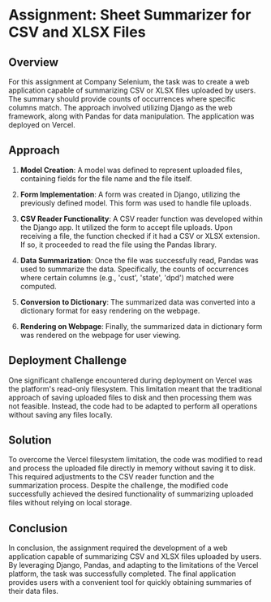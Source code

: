 # Assignment: Sheet Summarizer for CSV and XLSX Files

## Overview
For this assignment at Company Selenium, the task was to create a web application capable of summarizing CSV or XLSX files uploaded by users. The summary should provide counts of occurrences where specific columns match. The approach involved utilizing Django as the web framework, along with Pandas for data manipulation. The application was deployed on Vercel.

## Approach
1. **Model Creation**: A model was defined to represent uploaded files, containing fields for the file name and the file itself.
   
2. **Form Implementation**: A form was created in Django, utilizing the previously defined model. This form was used to handle file uploads.

3. **CSV Reader Functionality**: A CSV reader function was developed within the Django app. It utilized the form to accept file uploads. Upon receiving a file, the function checked if it had a CSV or XLSX extension. If so, it proceeded to read the file using the Pandas library.

4. **Data Summarization**: Once the file was successfully read, Pandas was used to summarize the data. Specifically, the counts of occurrences where certain columns (e.g., 'cust', 'state', 'dpd') matched were computed.

5. **Conversion to Dictionary**: The summarized data was converted into a dictionary format for easy rendering on the webpage.

6. **Rendering on Webpage**: Finally, the summarized data in dictionary form was rendered on the webpage for user viewing.

## Deployment Challenge
One significant challenge encountered during deployment on Vercel was the platform's read-only filesystem. This limitation meant that the traditional approach of saving uploaded files to disk and then processing them was not feasible. Instead, the code had to be adapted to perform all operations without saving any files locally.

## Solution
To overcome the Vercel filesystem limitation, the code was modified to read and process the uploaded file directly in memory without saving it to disk. This required adjustments to the CSV reader function and the summarization process. Despite the challenge, the modified code successfully achieved the desired functionality of summarizing uploaded files without relying on local storage.

## Conclusion
In conclusion, the assignment required the development of a web application capable of summarizing CSV and XLSX files uploaded by users. By leveraging Django, Pandas, and adapting to the limitations of the Vercel platform, the task was successfully completed. The final application provides users with a convenient tool for quickly obtaining summaries of their data files.

